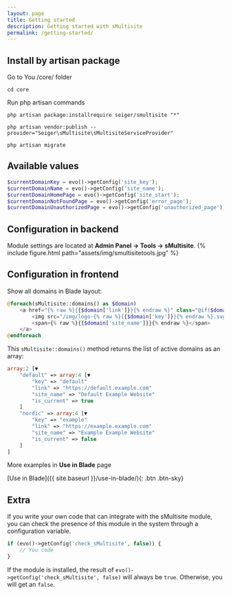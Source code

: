 ```yaml
---
layout: page
title: Getting started
description: Getting started with sMultisite
permalink: /getting-started/
---
```


## Install by artisan package

Go to You /core/ folder

```console
cd core
```

Run php artisan commands

```console
php artisan package:installrequire seiger/smultisite "*"
```

```console
php artisan vendor:publish --provider="Seiger\sMultisite\sMultisiteServiceProvider"
```

```console
php artisan migrate
```

## Available values

```php
$currentDomainKey = evo()->getConfig('site_key');
$currentDomainName = evo()->getConfig('site_name');
$currentDomainHomePage = evo()->getConfig('site_start');
$currentDomainNotFoundPage = evo()->getConfig('error_page');
$currentDomainUnauthorizedPage = evo()->getConfig('unauthorized_page');
```

## Configuration in backend

Module settings are located at **Admin Panel -> Tools -> sMultisite**.
{% include figure.html path="assets/img/smultisitetools.jpg" %}

## Configuration in frontend

Show all domains in Blade layout:

```php
@foreach(sMultisite::domains() as $domain)
    <a href="{% raw %}{{$domain['link']}}{% endraw %}" class="@if($domain['is_current']) active @endif">
        <img src="/img/logo-{% raw %}{{$domain['key']}}{% endraw %}.svg" alt="" />
        <span>{% raw %}{{$domain['site_name']}}{% endraw %}</span>
    </a>
@endforeach
```

This ```sMultisite::domains()``` method returns the list of active domains as an array:

```php
array:2 [▼
    "default" => array:4 [▼
        "key" => "default"
        "link" => "https://default.example.com"
        "site_name" => "Default Example Website"
        "is_current" => true
    ]
    "nordic" => array:4 [▼
        "key" => "example"
        "link" => "https://example.example.com"
        "site_name" => "Example Example Website"
        "is_current" => false
    ]
]
```

More examples in **Use in Blade** page

[Use in Blade]({{ site.baseurl }}/use-in-blade/){: .btn .btn-sky}

## Extra

If you write your own code that can integrate with the sMultisite module, you can check the presence of this module in the system through a configuration variable.

```php
if (evo()->getConfig('check_sMultisite', false)) {
    // You code
}
```

If the module is installed, the result of ```evo()->getConfig('check_sMultisite', false)``` will always be ```true```. Otherwise, you will get an ```false```.
